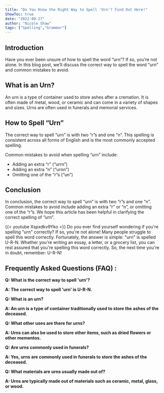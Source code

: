 ```yaml
---
title: "Do You Know the Right Way to Spell 'Urn'? Find Out Here!"
ShowToc: true 
date: "2022-09-27"
author: "Nicole Shaw" 
tags: ["Spelling","Grammar"]
---
```

## Introduction

Have you ever been unsure of how to spell the word “urn”? If so, you’re not alone. In this blog post, we’ll discuss the correct way to spell the word “urn” and common mistakes to avoid. 

## What is an Urn? 

An urn is a type of container used to store ashes after a cremation. It is often made of metal, wood, or ceramic and can come in a variety of shapes and sizes. Urns are often used in funerals and memorial services.

## How to Spell “Urn”

The correct way to spell “urn” is with two “r”s and one “n”. This spelling is consistent across all forms of English and is the most commonly accepted spelling.

Common mistakes to avoid when spelling “urn” include:

- Adding an extra “r” (“urrn”)
- Adding an extra “n” (“urnn”)
- Omitting one of the “r”s (“un”)

## Conclusion 

In conclusion, the correct way to spell “urn” is with two “r”s and one “n”. Common mistakes to avoid include adding an extra “r” or “n”, or omitting one of the “r”s. We hope this article has been helpful in clarifying the correct spelling of “urn”.

{{< youtube Xspxdkv9Yko >}} 
Do you ever find yourself wondering if you're spelling "urn" correctly? If so, you're not alone! Many people struggle to spell this word correctly. Fortunately, the answer is simple: "urn" is spelled U-R-N. Whether you're writing an essay, a letter, or a grocery list, you can rest assured that you're spelling this word correctly. So, the next time you're in doubt, remember: U-R-N!

## Frequently Asked Questions (FAQ) :
**Q: What is the correct way to spell 'urn'?**

**A: The correct way to spell 'urn' is U-R-N.**

**Q: What is an urn?**

**A: An urn is a type of container traditionally used to store the ashes of the deceased.**

**Q: What other uses are there for urns?**

**A: Urns can also be used to store other items, such as dried flowers or other mementos.**

**Q: Are urns commonly used in funerals?**

**A: Yes, urns are commonly used in funerals to store the ashes of the deceased.**

**Q: What materials are urns usually made out of?**

**A: Urns are typically made out of materials such as ceramic, metal, glass, or wood.**





